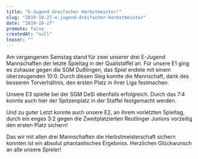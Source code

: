 ```yaml
---
title: "E-Jugend dreifacher Herbstmeister!"
slug: "2019-10-27-e-jugend-dreifacher-herbstmeister"
date: "2019-10-27"
promote: false
createdAt: "null"
teaser: ""
---
```

Am vergangenen Samstag stand für zwei unserer drei E-Jugend Mannschaften der letzte Spieltag in der Qualistaffel an. Für unsere E1 ging es zuhause gegen die SGM Dußlingen, das Spiel endete mit einem überzeugenden 10:0. Durch diesen Sieg konnte die Mannschaft, dank des besseren Torverhältnis, den ersten Platz in ihrer Liga festmachen.


Unsere E3 spielte bei der SGM DeSi ebenfalls erfolgreich. Durch das 7:4 konnte auch hier der Spitzenplatz in der Staffel festgemacht werden.


Und zu guter Letzt konnte auch unsere E2, an ihrem vorletzten Spieltag, durch ein enges 3:2 gegen die Zweitplatzierten Reutlinger Juniors vorzeitig den ersten Platz sichern!


Das wir mit allen drei Mannschaften die Herbstmeisterschaft sichern konnten ist ein absolut phantastisches Ergebniss. Herzlichen Glückwunsch an alle unsere Spieler!
